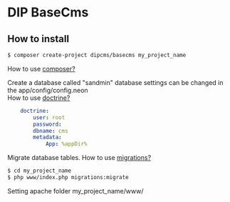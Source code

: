 DIP BaseCms
=============



How to install
--------------

```sh
$ composer create-project dipcms/basecms my_project_name
```
How to use [composer?](https://getcomposer.org/doc/00-intro.md)



Create a database called "sandmin" database settings can be changed in the app/config/config.neon <br />
How to use [doctrine?](https://github.com/Kdyby/Doctrine/blob/master/docs/en/index.md)

```yaml
    doctrine:
        user: root
        password: 
        dbname: cms
        metadata:
            App: %appDir%
```


Migrate database tables.
How to use [migrations?](https://github.com/Zenify/DoctrineMigrations)

```sh
$ cd my_project_name
$ php www/index.php migrations:migrate
```
Setting apache folder  my_project_name/www/




